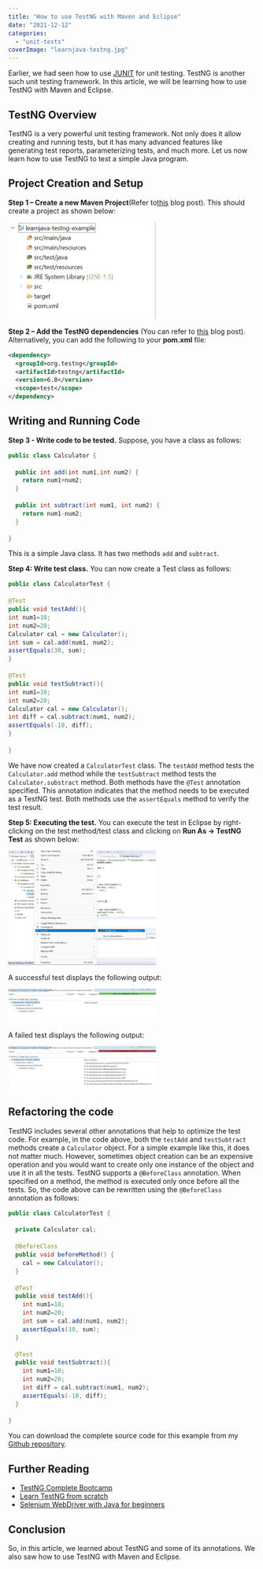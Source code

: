 ```yaml
---
title: "How to use TestNG with Maven and Eclipse"
date: "2021-12-12"
categories: 
  - "unit-tests"
coverImage: "learnjava-testng.jpg"
---
```


Earlier, we had seen how to use [JUNIT](how-to-use-junit-to-unit-test-code.md) for unit testing. TestNG is another such unit testing framework. In this article, we will be learning how to use TestNG with Maven and Eclipse.

## TestNG Overview

TestNG is a very powerful unit testing framework. Not only does it allow creating and running tests, but it has many advanced features like generating test reports, parameterizing tests, and much more. Let us now learn how to use TestNG to test a simple Java program.

## Project Creation and Setup

**Step 1 – Create a new Maven Project**(Refer to[this](https://reshmabidikar.github.io/2018/10/how-to-create-a-maven-project-in-eclipse.html) blog post). This should create a project as shown below:

[![](images/testng-maven-and-eclipse/TestNG-Maven-Project-in-Eclipse-300x197.png)](images/testng-maven-and-eclipse/TestNG-Maven-Project-in-Eclipse.png)

**Step 2 – Add the TestNG dependencies** (You can refer to [this](https://reshmabidikar.github.io/2019/01/how-to-add-maven-dependencies-via-eclipse.html) blog post). Alternatively, you can add the following to your **pom.xml** file:

```xml
<dependency>
  <groupId>org.testng</groupId>
  <artifactId>testng</artifactId>
  <version>6.8</version>
  <scope>test</scope>
</dependency>

```

## Writing and Running Code

**Step 3 - Write code to be tested.** Suppose, you have a class as follows:

```java
public class Calculator {
  
  public int add(int num1,int num2) {
    return num1+num2;
  }
  
  public int subtract(int num1, int num2) {
    return num1-num2;
  }

}
```

This is a simple Java class. It has two methods `add` and `subtract`.

**Step 4: Write test class.** You can now create a Test class as follows:

```java
public class CalculatorTest {

@Test
public void testAdd(){
int num1=10;
int num2=20;
Calculator cal = new Calculator();
int sum = cal.add(num1, num2);
assertEquals(30, sum);
}

@Test
public void testSubtract(){
int num1=10;
int num2=20;
Calculator cal = new Calculator();
int diff = cal.subtract(num1, num2);
assertEquals(-10, diff);
}

}
```

We have now created a `CalculatorTest` class. The `testAdd` method tests the `Calculator.add` method while the `testSubtract` method tests the `Calculator.substract` method. Both methods have the `@Test` annotation specified. This annotation indicates that the method needs to be executed as a TestNG test. Both methods use the `assertEquals` method to verify the test result.

**Step 5: Executing the test.** You can execute the test in Eclipse by right-clicking on the test method/test class and clicking on **Run As -> TestNG** **Test** as shown below:


[![](images/testng-maven-and-eclipse/TestNG-Execute-Test-300x233.png)](images/testng-maven-and-eclipse/TestNG-Execute-Test.png)

A successful test displays the following output:

[![](images/testng-maven-and-eclipse/TestNG-Successful-Test-300x69.png)](images/testng-maven-and-eclipse/TestNG-Successful-Test.png)

A failed test displays the following output:

[![](images/testng-maven-and-eclipse/TestNG-Failed-Test-300x89.png)](images/testng-maven-and-eclipse/TestNG-Failed-Test.png)

## Refactoring the code

TestNG includes several other annotations that help to optimize the test code. For example, in the code above, both the `testAdd` and `testSubtract` methods create a `Calculator` object. For a simple example like this, it does not matter much. However, sometimes object creation can be an expensive operation and you would want to create only one instance of the object and use it in all the tests. TestNG supports a `@BeforeClass` annotation. When specified on a method, the method is executed only once before all the tests. So, the code above can be rewritten using the `@BeforeClass` annotation as follows:

```java
public class CalculatorTest {
  
  private Calculator cal;
  
  @BeforeClass
  public void beforeMethod() {
    cal = new Calculator();
  }
  
  @Test
  public void testAdd(){
    int num1=10;
    int num2=20;
    int sum = cal.add(num1, num2);
    assertEquals(30, sum);
  }
  
  @Test
  public void testSubtract(){
    int num1=10;
    int num2=20;
    int diff = cal.subtract(num1, num2);
    assertEquals(-10, diff);
  }

}
```

You can download the complete source code for this example from my [Github repository](https://github.com/learnjavawithreshma/learnjava-testng-example).

## Further Reading

- [TestNG Complete Bootcamp](https://click.linksynergy.com/deeplink?id=MnzIZAZNE5Y&mid=39197&murl=https%3A%2F%2Fwww.udemy.com%2Fcourse%2Ftestng-complete-bootcamp%2F)
- [Learn TestNG from scratch](https://click.linksynergy.com/deeplink?id=MnzIZAZNE5Y&mid=39197&murl=https%3A%2F%2Fwww.udemy.com%2Fcourse%2Flearn-testng-testing-framework-from-scratch%2F)
- [Selenium WebDriver with Java for beginners](https://click.linksynergy.com/deeplink?id=MnzIZAZNE5Y&mid=39197&murl=https%3A%2F%2Fwww.udemy.com%2Fcourse%2Fselenium-for-beginners%2F)

## Conclusion

So, in this article, we learned about TestNG and some of its annotations. We also saw how to use TestNG with Maven and Eclipse.
